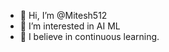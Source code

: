- 👋 Hi, I’m @Mitesh512
- 👀 I’m interested in AI ML 
- 🌱 I believe in continuous learning.

<!---
Mitesh512/Mitesh512 is a ✨ special ✨ repository because its `README.md` (this file) appears on your GitHub profile.
You can click the Preview link to take a look at your changes.
--->

